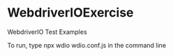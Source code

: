 # WebdriverIOExercise
WebdriverIO Test Examples

To run, type
npx wdio wdio.conf.js
in the command line
